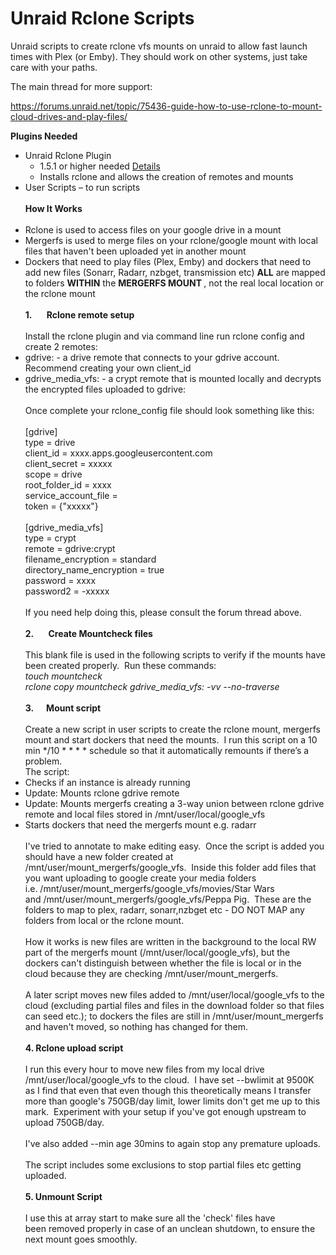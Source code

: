 # Unraid Rclone Scripts

Unraid scripts to create rclone vfs mounts on unraid to allow fast launch times with Plex (or Emby).  They should work on other systems, just take care with your paths.

The main thread for more support:

https://forums.unraid.net/topic/75436-guide-how-to-use-rclone-to-mount-cloud-drives-and-play-files/

<b>Plugins Needed</b>
<ul>
<li>Unraid Rclone Plugin
<ul>
<li>1.5.1 or higher needed <a href="https://forums.unraid.net/topic/51633-plugin-rclone/">Details</a></li>
  <li>Installs rclone and allows the creation of remotes and mounts</li>
 </ul>
<li>User Scripts – to run scripts</li>
<br/>
<b>How It Works </b>
<br/><br>
<li>Rclone is used to access files on your google drive in a mount </li>
<li>Mergerfs is used to merge files on your rclone/google mount with local files that haven't been uploaded yet in another  mount </li>
<li>Dockers that need to play files (Plex, Emby) and dockers that need to add new files (Sonarr, Radarr, nzbget, transmission etc) <b>ALL</b> are mapped to folders <b>WITHIN</b> the <b>MERGERFS MOUNT </b>, not the real local location or the rclone mount </li>
<br/>
<b>1.       Rclone remote setup </b> 
<br><br>
Install the rclone plugin and via command line run rclone config and create 2 remotes: 
<br>
<li>gdrive: - a drive remote that connects to your gdrive account.  Recommend creating your own client_id</li>
<li>gdrive_media_vfs: - a crypt remote that is mounted locally and decrypts the encrypted files uploaded to gdrive:</li>
<br/>
Once complete your rclone_config file should look something like this:
<br/>
<br/>
[gdrive]
<br/>type = drive
<br/>client_id = xxxx.apps.googleusercontent.com
<br/>client_secret = xxxxx
<br/>scope = drive
<br/>root_folder_id = xxxx
<br/>service_account_file = 
<br/>token = {"xxxxx"}
<br/><br/>
[gdrive_media_vfs]
<br/>type = crypt
<br/>remote = gdrive:crypt
<br/>filename_encryption = standard
<br/>directory_name_encryption = true
<br/>password = xxxx
<br/>password2 = -xxxxx
<br/><br/>
If you need help doing this, please consult the forum thread above.  
<br/><br/>
<b>2.       Create Mountcheck files</b>
<br><br>
This blank file is used in the following scripts to verify if the mounts have been created properly.  Run these commands:
<br>
<i>touch mountcheck</i>
<br>
<i>rclone copy mountcheck gdrive_media_vfs: -vv --no-traverse</i>
<br><br>
<b>3.      Mount script</b>
<br><br>
Create a new script in user scripts to create the rclone mount, mergerfs mount and start dockers that need the mounts.  I run this script on a 10 min */10 * * * * schedule so that it automatically remounts if there’s a problem. 
<br>
The script:
<br>
<li>Checks if an instance is already running</li>
<li>Update: Mounts rclone gdrive remote</li>
<li>Update: Mounts mergerfs creating a 3-way union between rclone gdrive remote and local files stored in /mnt/user/local/google_vfs</li>
<li>Starts dockers that need the mergerfs mount e.g. radarr</li>
<br>
I've tried to annotate to make editing easy.  Once the script is added you should have a new folder created at /mnt/user/mount_mergerfs/google_vfs.  Inside this folder add files that you want uploading to google create your media folders i.e. /mnt/user/mount_mergerfs/google_vfs/movies/Star Wars and /mnt/user/mount_mergerfs/google_vfs/Peppa Pig.  These are the folders to map to plex, radarr, sonarr,nzbget etc - DO NOT MAP any folders from local or the rclone mount.
<br><br>
How it works is new files are written in the background to the local RW part of the mergerfs mount (/mnt/user/local/google_vfs), but the dockers can't distinguish between whether the file is local or in the cloud because they are checking /mnt/user/mount_mergerfs. 
<br><br>
A later script moves new files added to /mnt/user/local/google_vfs to the cloud (excluding partial files and files in the download folder so that files can seed etc.); to dockers the files are still in /mnt/user/mount_mergerfs and haven't moved, so nothing has changed for them.
<br><br>
<b>4. Rclone upload script</b>
<br><br>
I run this every hour to move new files from my local drive /mnt/user/local/google_vfs to the cloud.  I have set --bwlimit at 9500K as I find that even that even though this theoretically means I transfer more than google's 750GB/day limit, lower limits don't get me up to this mark.  Experiment with your setup if you've got enough upstream to upload 750GB/day.
<br><br>
I've also added --min age 30mins to again stop any premature uploads.
<br><br>
The script includes some exclusions to stop partial files etc getting uploaded.
<br><br>
<b>5. Unmount Script</b>
<br><br>
I use this at array start to make sure all the 'check' files have been removed properly in case of an unclean shutdown, to ensure the next mount goes smoothly.  
